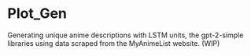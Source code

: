 # Plot_Gen

Generating unique anime descriptions with LSTM units, the gpt-2-simple libraries using data scraped from the MyAnimeList website. (WIP)
